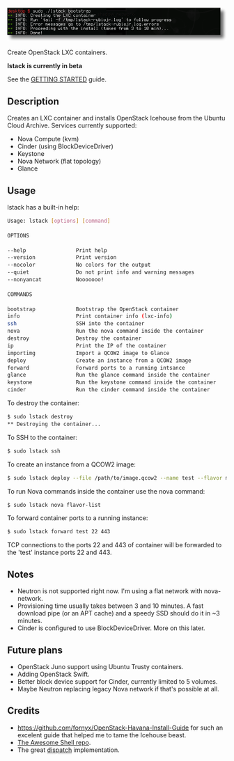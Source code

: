 ![](/docs/images/icehouse-lxc.png)

Create OpenStack LXC containers.

**lstack is currently in beta**

See the [GETTING STARTED](/docs/getting-started.md) guide.

## Description

Creates an LXC container and installs OpenStack Icehouse from the Ubuntu Cloud Archive. Services currently supported:

* Nova Compute (kvm)
* Cinder (using BlockDeviceDriver)
* Keystone
* Nova Network (flat topology)
* Glance

## Usage

lstack has a built-in help:

```bash
Usage: lstack [options] [command]

OPTIONS

--help                Print help
--version             Print version
--nocolor             No colors for the output
--quiet               Do not print info and warning messages
--nonyancat           Nooooooo!

COMMANDS

bootstrap             Bootstrap the OpenStack container
info                  Print container info (lxc-info)
ssh                   SSH into the container
nova                  Run the nova command inside the container
destroy               Destroy the container
ip                    Print the IP of the container
importimg             Import a QCOW2 image to Glance
deploy                Create an instance from a QCOW2 image
forward               Forward ports to a running intsance
glance                Run the glance command inside the container
keystone              Run the keystone command inside the container
cinder                Run the cinder command inside the container
```

To destroy the container:

```bash
$ sudo lstack destroy
** Destroying the container...
```

To SSH to the container:

```bash
$ sudo lstack ssh
```

To create an instance from a QCOW2 image:

```bash
$ sudo lstack deploy --file /path/to/image.qcow2 --name test --flavor m1.tiny
```

To run Nova commands inside the container use the nova command:

```bash
$ sudo lstack nova flavor-list
```

To forward container ports to a running instance:

```bash
$ sudo lstack forward test 22 443
```

TCP connections to the ports 22 and 443 of container will be forwarded to the 'test' instance ports 22 and 443.

## Notes

* Neutron is not supported right now. I'm using a flat network with nova-network.
* Provisioning time usually takes between 3 and 10 minutes. A fast download pipe (or an APT cache) and a speedy SSD should do it in ~3 minutes.
* Cinder is configured to use BlockDeviceDriver. More on this later.

## Future plans

* OpenStack Juno support using Ubuntu Trusty containers.
* Adding OpenStack Swift.
* Better block device support for Cinder, currently limited to 5 volumes.
* Maybe Neutron replacing legacy Nova network if that's possible at all.

## Credits

* https://github.com/fornyx/OpenStack-Havana-Install-Guide for such an excelent guide that helped me to tame the Icehouse beast.
* [The Awesome Shell repo](https://github.com/alebcay/awesome-shell).
* The great [dispatch](https://github.com/Mosai/workshop/blob/master/doc/dispatch.md) implementation.
